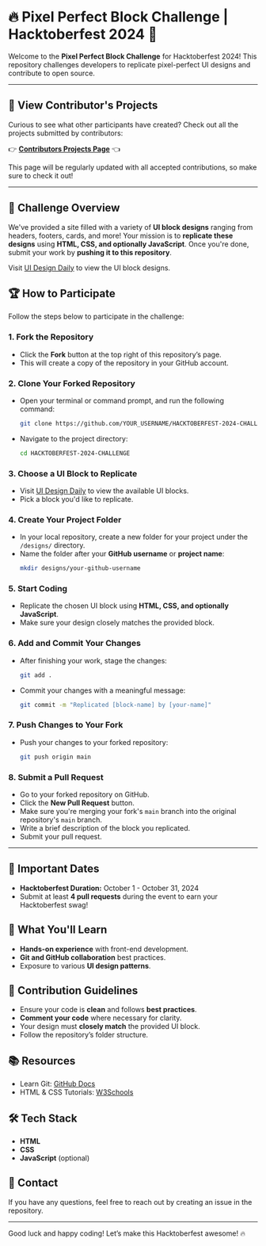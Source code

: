 # 🔥 **Pixel Perfect Block Challenge** | Hacktoberfest 2024 🚀

Welcome to the **Pixel Perfect Block Challenge** for Hacktoberfest 2024! This repository challenges developers to replicate pixel-perfect UI designs and contribute to open source.

---

## 🎨 View Contributor's Projects
Curious to see what other participants have created? Check out all the projects submitted by contributors:

👉 **[Contributors Projects Page](#)** 👈

This page will be regularly updated with all accepted contributions, so make sure to check it out!

---

## 📝 Challenge Overview
We've provided a site filled with a variety of **UI block designs** ranging from headers, footers, cards, and more! Your mission is to **replicate these designs** using **HTML, CSS, and optionally JavaScript**. Once you're done, submit your work by **pushing it to this repository**.

Visit [UI Design Daily](https://www.uidesigndaily.com/) to view the UI block designs.

## 🏆 How to Participate

Follow the steps below to participate in the challenge:

### 1. Fork the Repository
- Click the **Fork** button at the top right of this repository’s page.
- This will create a copy of the repository in your GitHub account.

### 2. Clone Your Forked Repository
- Open your terminal or command prompt, and run the following command:
   ```bash
   git clone https://github.com/YOUR_USERNAME/HACKTOBERFEST-2024-CHALLENGE.git
   ```
- Navigate to the project directory:
   ```bash
   cd HACKTOBERFEST-2024-CHALLENGE
   ```

### 3. Choose a UI Block to Replicate
- Visit [UI Design Daily](https://www.uidesigndaily.com/) to view the available UI blocks.
- Pick a block you'd like to replicate.

### 4. Create Your Project Folder
- In your local repository, create a new folder for your project under the `/designs/` directory.
- Name the folder after your **GitHub username** or **project name**:
   ```bash
   mkdir designs/your-github-username
   ```

### 5. Start Coding
- Replicate the chosen UI block using **HTML, CSS, and optionally JavaScript**.
- Make sure your design closely matches the provided block.

### 6. Add and Commit Your Changes
- After finishing your work, stage the changes:
   ```bash
   git add .
   ```
- Commit your changes with a meaningful message:
   ```bash
   git commit -m "Replicated [block-name] by [your-name]"
   ```

### 7. Push Changes to Your Fork
- Push your changes to your forked repository:
   ```bash
   git push origin main
   ```

### 8. Submit a Pull Request
- Go to your forked repository on GitHub.
- Click the **New Pull Request** button.
- Make sure you're merging your fork's `main` branch into the original repository's `main` branch.
- Write a brief description of the block you replicated.
- Submit your pull request.

---

## 📅 Important Dates
- **Hacktoberfest Duration:** October 1 - October 31, 2024
- Submit at least **4 pull requests** during the event to earn your Hacktoberfest swag!

## 🎯 What You'll Learn
- **Hands-on experience** with front-end development.
- **Git and GitHub collaboration** best practices.
- Exposure to various **UI design patterns**.

## 👥 Contribution Guidelines
- Ensure your code is **clean** and follows **best practices**.
- **Comment your code** where necessary for clarity.
- Your design must **closely match** the provided UI block.
- Follow the repository’s folder structure.

## 📚 Resources
- Learn Git: [GitHub Docs](https://docs.github.com/en/get-started/quickstart/set-up-git)
- HTML & CSS Tutorials: [W3Schools](https://www.w3schools.com/)

## 🛠 Tech Stack
- **HTML**
- **CSS**
- **JavaScript** (optional)

## 💬 Contact
If you have any questions, feel free to reach out by creating an issue in the repository.

---

Good luck and happy coding! Let’s make this Hacktoberfest awesome! 🔥
